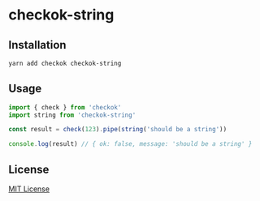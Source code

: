 # checkok-string

## Installation

```sh
yarn add checkok checkok-string
```

## Usage

```js
import { check } from 'checkok'
import string from 'checkok-string'

const result = check(123).pipe(string('should be a string'))

console.log(result) // { ok: false, message: 'should be a string' }
```

## License

[MIT License](https://github.com/forsigner/checkok/blob/master/LICENSE)
